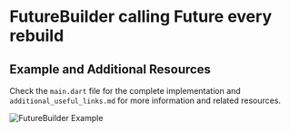 # FutureBuilder calling Future every rebuild

## Example and Additional Resources
Check the `main.dart` file for the complete implementation and `additional_useful_links.md` for more information and related resources.

![FutureBuilder Example](./002%20-%20FutureBuilder%20used%20properly/Using%20FutureBuilder%20in%20Flutter%20could%20be%20costly.jpg)
